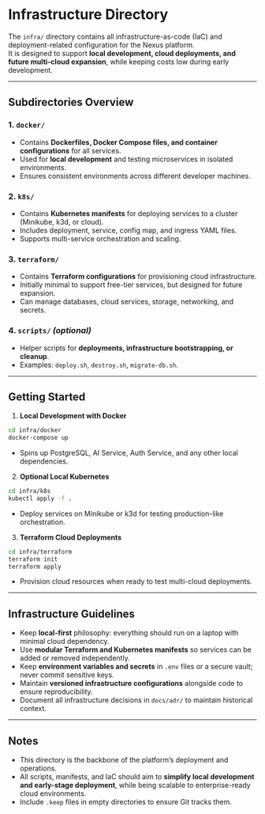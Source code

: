 # Infrastructure Directory

The `infra/` directory contains all infrastructure-as-code (IaC) and deployment-related configuration for the Nexus platform.  
It is designed to support **local development, cloud deployments, and future multi-cloud expansion**, while keeping costs low during early development.

---

## **Subdirectories Overview**

### 1. `docker/`
- Contains **Dockerfiles, Docker Compose files, and container configurations** for all services.  
- Used for **local development** and testing microservices in isolated environments.  
- Ensures consistent environments across different developer machines.

### 2. `k8s/`
- Contains **Kubernetes manifests** for deploying services to a cluster (Minikube, k3d, or cloud).  
- Includes deployment, service, config map, and ingress YAML files.  
- Supports multi-service orchestration and scaling.

### 3. `terraform/`
- Contains **Terraform configurations** for provisioning cloud infrastructure.  
- Initially minimal to support free-tier services, but designed for future expansion.  
- Can manage databases, cloud services, storage, networking, and secrets.

### 4. `scripts/` *(optional)*
- Helper scripts for **deployments, infrastructure bootstrapping, or cleanup**.  
- Examples: `deploy.sh`, `destroy.sh`, `migrate-db.sh`.

---

## **Getting Started**

1. **Local Development with Docker**
```bash
cd infra/docker
docker-compose up
````

* Spins up PostgreSQL, AI Service, Auth Service, and any other local dependencies.

2. **Optional Local Kubernetes**

```bash
cd infra/k8s
kubectl apply -f .
```

* Deploy services on Minikube or k3d for testing production-like orchestration.

3. **Terraform Cloud Deployments**

```bash
cd infra/terraform
terraform init
terraform apply
```

* Provision cloud resources when ready to test multi-cloud deployments.

---

## **Infrastructure Guidelines**

* Keep **local-first** philosophy: everything should run on a laptop with minimal cloud dependency.
* Use **modular Terraform and Kubernetes manifests** so services can be added or removed independently.
* Keep **environment variables and secrets** in `.env` files or a secure vault; never commit sensitive keys.
* Maintain **versioned infrastructure configurations** alongside code to ensure reproducibility.
* Document all infrastructure decisions in `docs/adr/` to maintain historical context.

---

## **Notes**

* This directory is the backbone of the platform’s deployment and operations.
* All scripts, manifests, and IaC should aim to **simplify local development and early-stage deployment**, while being scalable to enterprise-ready cloud environments.
* Include `.keep` files in empty directories to ensure Git tracks them.